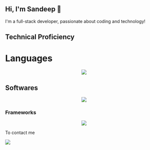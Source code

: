 ## Hi, I'm Sandeep 👋
I'm a full-stack developer, passionate about coding and technology!

## Technical Proficiency
<h1 bold >Languages</h1>
<p align="center">
  <a href="https://skillicons.dev">
    <img src="https://skillicons.dev/icons?i=c,java,py,js,html,css,ts" />
  </a>
</p>
<h2 bold >Softwares </h2>
<p align="center">
  <a href="https://skillicons.dev">
    <img src="https://skillicons.dev/icons?i=git,idea,linux,mongodb,mysql,npm,obsidian,fastapi&perline=4" />
  </a>
</p>
<h3 bold >Frameworks</h3>
<p align="center">
  <a href="https://skillicons.dev">
    <img src="https://skillicons.dev/icons?i=react,nodejs,tailwind,tensorflow,pytorch" />
  </a>
</p>
<p bold >To contact me </p>
<a href = "https://www.linkedin.com/in/sandeep-uthayakumar-8b7242255/">
  <img src = "https://skillicons.dev/icons?i=linkedin"/>
  </a>



<!---
Sandeep2k5/Sandeep2k5 is a ✨ special ✨ repository because its `README.md` (this file) appears on your GitHub profile.
You can click the Preview link to take a look at your changes.
--->
